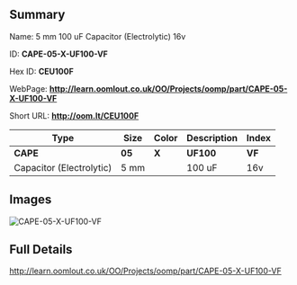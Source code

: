 

## Summary
 
Name:  5 mm 100 uF Capacitor (Electrolytic) 16v 

ID: __CAPE-05-X-UF100-VF__

Hex ID: __CEU100F__

WebPage: __http://learn.oomlout.co.uk/OO/Projects/oomp/part/CAPE-05-X-UF100-VF__

Short URL: __http://oom.lt/CEU100F__


| Type   | Size   | Color   | Description   | Index   |    
| ----- | ------   | ------   | -----   | ----   |    
| __CAPE__   					| __05__   					| __X__    						| __UF100__    					| __VF__ |    
| Capacitor (Electrolytic)		| 5 mm	| 		| 100 uF	| 16v	|

## Images
![CAPE-05-X-UF100-VF](http://oomlout.com/oomp-gen/parts/CAPE-05-X-UF100-VF/CAPE-05-X-UF100-VF_420.jpg)

## Full Details

 http://learn.oomlout.co.uk/OO/Projects/oomp/part/CAPE-05-X-UF100-VF


